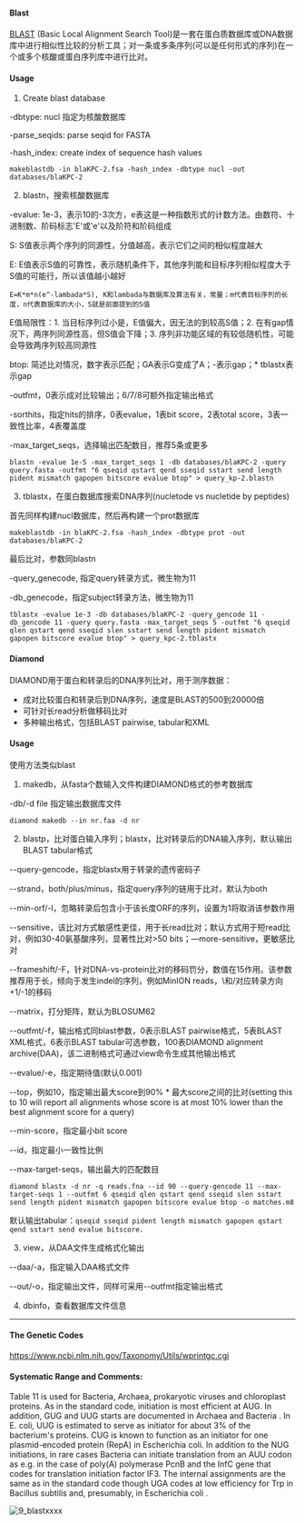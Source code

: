 #### Blast

[BLAST](https://www.baidu.com/s?wd=BLAST&tn=SE_PcZhidaonwhc_ngpagmjz&rsv_dl=gh_pc_zhidao) (Basic Local Alignment Search Tool)是一套在蛋白质数据库或DNA数据库中进行相似性比较的分析工具；对一条或多条序列(可以是任何形式的序列)在一个或多个核酸或蛋白序列库中进行比对。

#### Usage

1. Create blast database

-dbtype: nucl  指定为核酸数据库

-parse_seqids: parse seqid for FASTA

-hash_index: create index of sequence hash values

`makeblastdb -in blaKPC-2.fsa -hash_index -dbtype nucl -out databases/blaKPC-2`

2. blastn，搜索核酸数据库

-evalue: 1e-3，表示10的-3次方，e表这是一种指数形式的计数方法。由数符、十进制数、阶码标志'E'或'e'以及阶符和阶码组成

S: S值表示两个序列的同源性，分值越高，表示它们之间的相似程度越大

E: E值表示S值的可靠性，表示随机条件下，其他序列能和目标序列相似程度大于S值的可能行，所以该值越小越好

`E=K*m*n(e^-lambada*S), K和lambada与数据库及算法有关，常量；m代表目标序列的长度，n代表数据库的大小，S就是前面提到的S值`

E值局限性：1. 当目标序列过小是，E值偏大，因无法的到较高S值；2. 在有gap情况下，两序列同源性高，但S值会下降；3. 序列非功能区域的有较低随机性，可能会导致两序列较高同源性

btop: 简述比对情况，数字表示匹配；GA表示G变成了A；-表示gap；* tblastx表示gap

-outfmt，0表示成对比较输出；6/7/8可额外指定输出格式

-sorthits，指定hits的排序，0表evalue，1表bit score，2表total score，3表一致性比率，4表覆盖度

-max_target_seqs，选择输出匹配数目，推荐5条或更多

`blastn -evalue 1e-5 -max_target_seqs 1 -db databases/blaKPC-2 -query query.fasta -outfmt "6 qseqid qstart qend sseqid sstart send length pident mismatch gapopen bitscore evalue btop" > query_kp-2.blastn `

3. tblastx，在蛋白数据库搜索DNA序列(nucletode vs nucletide by peptides)

首先同样构建nucl数据库，然后再构建一个prot数据库

`makeblastdb -in blaKPC-2.fsa -hash_index -dbtype prot -out databases/blaKPC-2`

最后比对，参数同blastn

-query_genecode, 指定query转录方式，微生物为11

-db_genecode，指定subject转录方法，微生物为11

`tblastx -evalue 1e-3 -db databases/blaKPC-2 -query_gencode 11 -db_gencode 11 -query query.fasta -max_target_seqs 5 -outfmt "6 qseqid qlen qstart qend sseqid slen sstart send length pident mismatch gapopen bitscore evalue btop" > query_kpc-2.tblastx`

#### Diamond

DIAMOND用于蛋白和转录后的DNA序列比对，用于测序数据：

* 成对比较蛋白和转录后到DNA序列，速度是BLAST的500到20000倍
* 可针对长read分析做移码比对
* 多种输出格式，包括BLAST pairwise, tabular和XML

#### Usage

使用方法类似blast

1. makedb，从fasta个数输入文件构建DIAMOND格式的参考数据库

-db/-d file 指定输出数据库文件

`diamond makedb --in nr.faa -d nr`

2. blastp，比对蛋白输入序列；blastx，比对转录后的DNA输入序列，默认输出BLAST tabular格式

--query-gencode，指定blastx用于转录的遗传密码子

--strand，both/plus/minus，指定query序列的链用于比对，默认为both

--min-orf/-l，忽略转录后包含小于该长度ORF的序列，设置为1将取消该参数作用

--sensitive，该比对方式敏感性更佳，用于长read比对；默认方式用于短read比对，例如30-40氨基酸序列，显著性比对>50 bits；—more-sensitive，更敏感比对

--frameshift/-F，针对DNA-vs-protein比对的移码罚分，数值在15作用。该参数推荐用于长，倾向于发生indel的序列，例如MinION reads，\和/对应转录方向+1/-1的移码

--matrix，打分矩阵，默认为BLOSUM62

--outfmt/-f，输出格式同blast参数，0表示BLAST pairwise格式，5表BLAST XML格式，6表示BLAST tabular可选参数，100表DIAMOND alignment archive(DAA)，该二进制格式可通过view命令生成其他输出格式

--evalue/-e，指定期待值(默认0.001)

--top，例如10，指定输出最大score到90% * 最大score之间的比对(setting this to 10 will report all alignments whose score is at most 10% lower than the best alignment score for a query)

--min-score，指定最小bit score

--id，指定最小一致性比例

--max-target-seqs，输出最大的匹配数目

`diamond blastx -d nr -q reads.fna --id 90 --query-gencode 11 --max-target-seqs 1 --outfmt 6 qseqid qlen qstart qend sseqid slen sstart send length pident mismatch gapopen bitscore evalue btop -o matches.m8`

默认输出tabular：`qseqid sseqid pident length mismatch gapopen qstart qend sstart send evalue bitscore. `

3. view，从DAA文件生成格式化输出

--daa/-a，指定输入DAA格式文件

--out/-o，指定输出文件，同样可采用--outfmt指定输出格式

4. dbinfo，查看数据库文件信息

***

#### The Genetic Codes

https://www.ncbi.nlm.nih.gov/Taxonomy/Utils/wprintgc.cgi

#### Systematic Range and Comments:

Table 11 is used for Bacteria, Archaea, prokaryotic viruses and chloroplast proteins. As in the standard code, initiation is most efficient at AUG. In addition, GUG and UUG starts are documented in Archaea and Bacteria . In E. coli, UUG is estimated to serve as initiator for about 3% of the bacterium's proteins. CUG is known to function as an initiator for one plasmid-encoded protein (RepA) in Escherichia coli. In addition to the NUG initiations, in rare cases Bacteria can initiate translation from an AUU codon as e.g. in the case of poly(A) polymerase PcnB and the InfC gene that codes for translation initiation factor IF3. The internal assignments are the same as in the standard code though UGA codes at low efficiency for Trp in Bacillus subtilis and, presumably, in Escherichia coli .



![9_blastxxxx](https://tva1.sinaimg.cn/large/006tNbRwgy1g9sr4afappj316s0pkwhg.jpg)